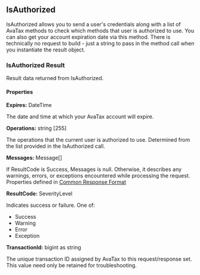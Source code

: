 ## IsAuthorized

IsAuthorized allows you to send a user's credentials along with a list of AvaTax methods to check which methods that user is authorized to use. You can also get your account expiration date via this method. There is technically no request to build - just a string to pass in the method call when you instantiate the result object.

### IsAuthorized Result

Result data returned from IsAuthorized.

#### Properties

**Expires:** DateTime

The date and time at which your AvaTax account will expire.

**Operations:** string [255]

The operations that the current user is authorized to use. Determined from the list provided in the IsAuthorized call.

**Messages:** Message[]

If ResultCode is Success, Messages is null. Otherwise, it describes any warnings, errors, or exceptions encountered while processing the request. Properties defined in <a title="Common Response Format" href="/api-docs/soap/shared-formats-and-methods#CommonResponseFormat">Common Response Format</a>

**ResultCode:** SeverityLevel

Indicates success or failure. One of:

* Success
* Warning
* Error
* Exception

**TransactionId:** bigint as string

The unique transaction ID assigned by AvaTax to this request/response set. This value need only be retained for troubleshooting.
